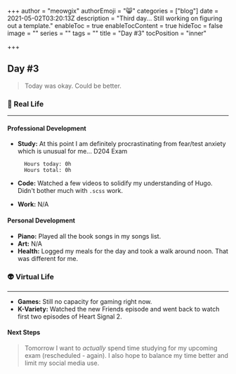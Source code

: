 +++
author = "meowgix"
authorEmoji = "😸"
categories = ["blog"]
date = 2021-05-02T03:20:13Z
description = "Third day... Still working on figuring out a template."
enableToc = true
enableTocContent = true
hideToc = false
image = ""
series = ""
tags = ""
title = "Day #3"
tocPosition = "inner"

+++
## Day #3

> Today was okay. Could be better.

### 🌱 Real Life

***

#### Professional Development

* **Study:**  At this point I am definitely procrastinating from fear/test anxiety which is unusual for me... D204 Exam

        Hours today: 0h
        Hours total: 0h
* **Code:**  Watched a few videos to solidify my understanding of Hugo. Didn't bother much with `.scss` work.
* **Work:**  N/A

#### Personal Development

* **Piano:**  Played all the book songs in my songs list.
* **Art:**  N/A
* **Health:**  Logged my meals for the day and took a walk around noon. That was different for me.

### 👽 Virtual Life

***

* **Games:**  Still no capacity for gaming right now.
* **K-Variety:**  Watched the new Friends episode and went back to watch first two episodes of Heart Signal 2.

#### Next Steps

> Tomorrow I want to _actually_ spend time studying for my upcoming exam (rescheduled - again). I also hope to balance my time better and limit my social media use.